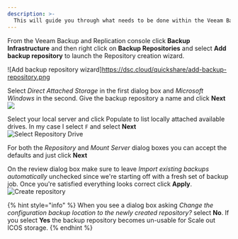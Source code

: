 ```yaml
---
description: >-
  This will guide you through what needs to be done within the Veeam Backup and Replication console to add a new backup repository tied to our newly format drive.
---
```


From the Veeam Backup and Replication console click **Backup Infrastructure** and then right click on **Backup Repositories** and select **Add backup repository** to launch the Repository creation wizard.

![Add backup repository wizard]https://dsc.cloud/quickshare/add-backup-repository.png

Select *Direct Attached Storage* in the first dialog box and *Microsoft Windows* in the second. Give the backup repository a name and click **Next**  
![](https://dsc.cloud/quickshare/Shared-Image-2020-07-24-09-50-40.png)

Select your local server and click Populate to list locally attached available drives. In my case I select `F` and select **Next**  
![Select Repository Drive](https://dsc.cloud/quickshare/select-repo-drive.png)

For both the *Repository* and *Mount Server* dialog boxes you can accept the defaults and just click **Next**  

On the review dialog box make sure to leave *Import existing backups automatically* unchecked since we're starting off with a fresh set of backup job. Once you're satisfied everything looks correct click **Apply**.  
![Create repository](https://dsc.cloud/quickshare/Shared-Image-2020-07-24-09-55-55.png)

{% hint style="info" %}
 When you see a dialog box asking *Change the configuration backup location to the newly created repository?* select **No**. If you select **Yes** the backup repository becomes un-usable for Scale out ICOS storage.
{% endhint %}

